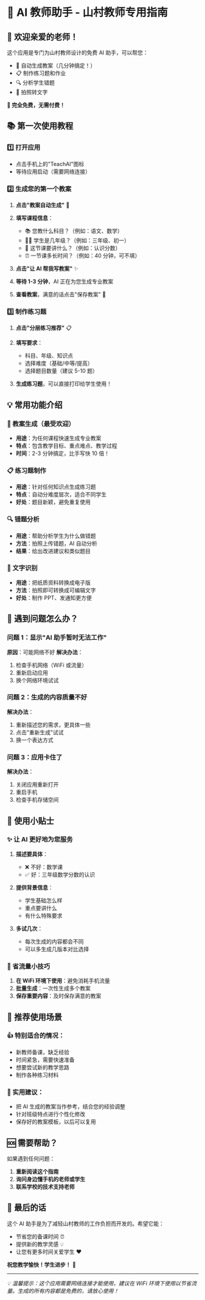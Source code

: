 # 📱 AI 教师助手 - 山村教师专用指南

## 🌟 欢迎亲爱的老师！

这个应用是专门为山村教师设计的免费 AI 助手，可以帮您：

- 📝 自动生成教案（几分钟搞定！）
- 📋 制作练习题和作业
- 🔍 分析学生错题
- 📱 拍照转文字

**🎉 完全免费，无需付费！**

## 📚 第一次使用教程

### 1️⃣ 打开应用

- 点击手机上的"TeachAI"图标
- 等待应用启动（需要网络连接）

### 2️⃣ 生成您的第一个教案

1. **点击"教案自动生成"** 📝
2. **填写课程信息**：

   - 📚 您教什么科目？（例如：语文、数学）
   - 👨‍🎓 学生是几年级？（例如：三年级、初一）
   - 🎯 这节课要讲什么？（例如：认识分数）
   - ⏰ 一节课多长时间？（例如：40 分钟，可不填）

3. **点击"让 AI 帮我写教案"** ✨
4. **等待 1-3 分钟**，AI 正在为您生成专业教案
5. **查看教案**，满意的话点击"保存教案" 💾

### 3️⃣ 制作练习题

1. **点击"分层练习推荐"** 📋
2. **填写要求**：

   - 科目、年级、知识点
   - 选择难度（基础/中等/提高）
   - 选择题目数量（建议 5-10 题）

3. **生成练习题**，可以直接打印给学生使用！

## 💡 常用功能介绍

### 📝 教案生成（最受欢迎）

- **用途**：为任何课程快速生成专业教案
- **特点**：包含教学目标、重点难点、教学过程
- **时间**：2-3 分钟搞定，比手写快 10 倍！

### 📋 练习题制作

- **用途**：针对任何知识点生成练习题
- **特点**：自动分难度层次，适合不同学生
- **好处**：题目新颖，避免重复使用

### 🔍 错题分析

- **用途**：帮助分析学生为什么做错题
- **方法**：拍照上传错题，AI 自动分析
- **结果**：给出改进建议和类似题目

### 📱 文字识别

- **用途**：把纸质资料转换成电子版
- **方法**：拍照即可转换成可编辑文字
- **好处**：制作 PPT、发通知更方便

## 🚨 遇到问题怎么办？

### 问题 1：显示"AI 助手暂时无法工作"

**原因**：可能网络不好
**解决办法**：

1. 检查手机网络（WiFi 或流量）
2. 重新启动应用
3. 换个网络环境试试

### 问题 2：生成的内容质量不好

**解决办法**：

1. 重新描述您的需求，更具体一些
2. 点击"重新生成"试试
3. 换一个表达方式

### 问题 3：应用卡住了

**解决办法**：

1. 关闭应用重新打开
2. 重启手机
3. 检查手机存储空间

## 💪 使用小贴士

### ✨ 让 AI 更好地为您服务

1. **描述要具体**：

   - ❌ 不好：数学课
   - ✅ 好：三年级数学分数的认识

2. **提供背景信息**：

   - 学生基础怎么样
   - 重点要讲什么
   - 有什么特殊要求

3. **多试几次**：
   - 每次生成的内容都会不同
   - 可以多生成几版本对比选择

### 📱 省流量小技巧

1. **在 WiFi 环境下使用**：避免消耗手机流量
2. **批量生成**：一次性生成多个教案
3. **保存重要内容**：及时保存满意的教案

## 🎯 推荐使用场景

### 👍 特别适合的情况：

- 新教师备课，缺乏经验
- 时间紧急，需要快速准备
- 想要尝试新的教学思路
- 制作各种练习材料

### 📝 实用建议：

- 把 AI 生成的教案当作参考，结合您的经验调整
- 针对班级特点进行个性化修改
- 保存好的教案模板，以后可以复用

## 🆘 需要帮助？

如果遇到任何问题：

1. **重新阅读这个指南**
2. **询问身边懂手机的老师或学生**
3. **联系学校的技术支持老师**

## 🌈 最后的话

这个 AI 助手是为了减轻山村教师的工作负担而开发的。希望它能：

- 节省您的备课时间 ⏰
- 提供新的教学灵感 💡
- 让您有更多时间关爱学生 ❤️

**祝您教学愉快！学生进步！** 🎉

---

_💡 温馨提示：这个应用需要网络连接才能使用，建议在 WiFi 环境下使用以节省流量。生成的所有内容都是免费的，请放心使用！_
